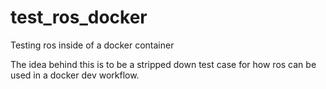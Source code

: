 # test_ros_docker
Testing ros inside of a docker container

The idea behind this is to be a stripped down test case for how ros can be used in a docker dev workflow. 
